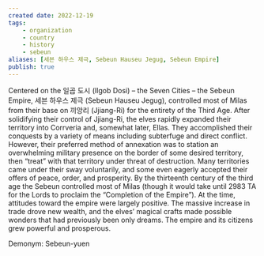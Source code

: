 ```yaml
---
created date: 2022-12-19
tags:
	- organization
	- country
	- history
	- sebeun
aliases: [세븐 하우스 제극, Sebeun Hauseu Jegug, Sebeun Empire]
publish: true
---
```

Centered on the 일곱 도시 (Ilgob Dosi) – the Seven Cities – the Sebeun Empire, 세븐 하우스 제극 (Sebeun Hauseu Jegug), controlled most of Milas from their base on 끼앙리 (Jjiang-Ri) for the entirety of the Third Age. After solidifying their control of Jjiang-Ri, the elves rapidly expanded their territory into Corrveria and, somewhat later, Ellas. They accomplished their conquests by a variety of means including subterfuge and direct conflict. However, their preferred method of annexation was to station an overwhelming military presence on the border of some desired territory, then “treat” with that territory under threat of destruction. Many territories came under their sway voluntarily, and some even eagerly accepted their offers of peace, order, and prosperity. By the thirteenth century of the third age the Sebeun controlled most of Milas (though it would take until 2983 TA for the Lords to proclaim the “Completion of the Empire”). At the time, attitudes toward the empire were largely positive. The massive increase in trade drove new wealth, and the elves’ magical crafts made possible wonders that had previously been only dreams. The empire and its citizens grew powerful and prosperous.

Demonym: Sebeun-yuen